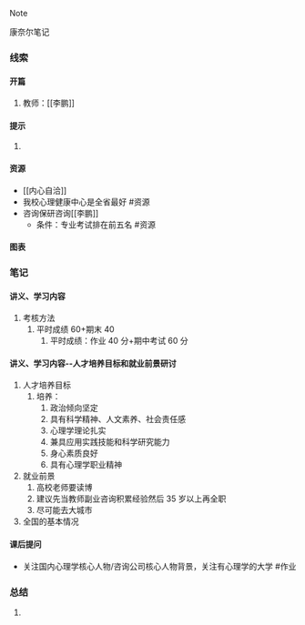 
> [!NOTE]
> 康奈尔笔记

### 线索
#### 开篇
1. 教师：[[李鹏]]
#### 提示
1. 
#### 资源
- [[内心自洽]]
- 我校心理健康中心是全省最好 #资源 
- 咨询保研咨询[[李鹏]]
	- 条件：专业考试排在前五名 #资源 
#### 图表

### 笔记
#### 讲义、学习内容
1. 考核方法
	1. 平时成绩 60+期末 40
		1. 平时成绩：作业 40 分+期中考试 60 分
#### 讲义、学习内容--人才培养目标和就业前景研讨
1. 人才培养目标
	1. 培养：
		1. 政治倾向坚定
		2. 具有科学精神、人文素养、社会责任感
		3. 心理学理论扎实
		4. 兼具应用实践技能和科学研究能力
		5. 身心素质良好
		6. 具有心理学职业精神
2. 就业前景
	1. 高校老师要读博
	2. 建议先当教师副业咨询积累经验然后 35 岁以上再全职
	3. 尽可能去大城市
3. 全国的基本情况
#### 课后提问
- 关注国内心理学核心人物/咨询公司核心人物背景，关注有心理学的大学 #作业 
### 总结
1. 